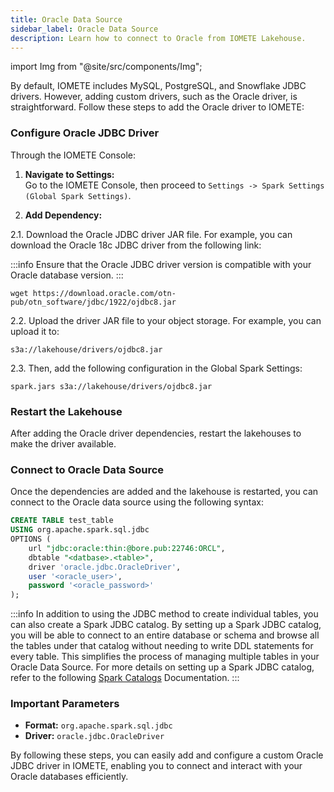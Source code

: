 ```yaml
---
title: Oracle Data Source
sidebar_label: Oracle Data Source
description: Learn how to connect to Oracle from IOMETE Lakehouse.
---
```


import Img from "@site/src/components/Img";

By default, IOMETE includes MySQL, PostgreSQL, and Snowflake JDBC drivers. However, adding custom drivers, such as the Oracle driver, is straightforward. Follow these steps to add the Oracle driver to IOMETE:

### Configure Oracle JDBC Driver

Through the IOMETE Console:

1. **Navigate to Settings:**  
   Go to the IOMETE Console, then proceed to `Settings -> Spark Settings (Global Spark Settings)`.

2. **Add Dependency:**

2.1. Download the Oracle JDBC driver JAR file. For example, you can download the Oracle 18c JDBC driver from the following link:

:::info
Ensure that the Oracle JDBC driver version is compatible with your Oracle database version.
:::

```shell lineNumbers
wget https://download.oracle.com/otn-pub/otn_software/jdbc/1922/ojdbc8.jar
```

2.2. Upload the driver JAR file to your object storage. For example, you can upload it to:

```shell lineNumbers
s3a://lakehouse/drivers/ojdbc8.jar
```

2.3.
Then, add the following configuration in the Global Spark Settings:

```shell lineNumbers
spark.jars s3a://lakehouse/drivers/ojdbc8.jar
```

### Restart the Lakehouse

After adding the Oracle driver dependencies, restart the lakehouses to make the driver available.

### Connect to Oracle Data Source

Once the dependencies are added and the lakehouse is restarted, you can connect to the Oracle data source using the following syntax:

```sql showLineNumbers
CREATE TABLE test_table
USING org.apache.spark.sql.jdbc
OPTIONS (
    url "jdbc:oracle:thin:@bore.pub:22746:ORCL",
    dbtable "<datbase>.<table>",
    driver 'oracle.jdbc.OracleDriver',
    user '<oracle_user>',
    password '<oracle_password>'
);
```

:::info
In addition to using the JDBC method to create individual tables, you can also create a Spark JDBC catalog. By setting up a Spark JDBC catalog, you will be able to connect to an entire database or schema and browse all the tables under that catalog without needing to write DDL statements for every table. This simplifies the process of managing multiple tables in your Oracle Data Source. For more details on setting up a Spark JDBC catalog, refer to the following [Spark Catalogs](../../user-guide/spark-catalogs.md) Documentation.
:::

### Important Parameters

- **Format:** `org.apache.spark.sql.jdbc`
- **Driver:** `oracle.jdbc.OracleDriver`

By following these steps, you can easily add and configure a custom Oracle JDBC driver in IOMETE, enabling you to connect and interact with your Oracle databases efficiently.
